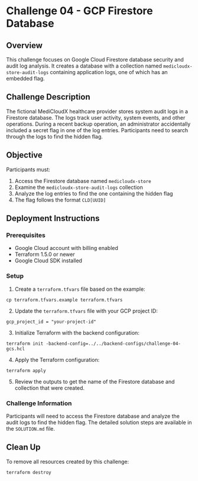 # Challenge 04 - GCP Firestore Database

## Overview
This challenge focuses on Google Cloud Firestore database security and audit log analysis. It creates a database with a collection named `medicloudx-store-audit-logs` containing application logs, one of which has an embedded flag.

## Challenge Description
The fictional MediCloudX healthcare provider stores system audit logs in a Firestore database. The logs track user activity, system events, and other operations. During a recent backup operation, an administrator accidentally included a secret flag in one of the log entries. Participants need to search through the logs to find the hidden flag.

## Objective
Participants must:
1. Access the Firestore database named `medicloudx-store`
2. Examine the `medicloudx-store-audit-logs` collection
3. Analyze the log entries to find the one containing the hidden flag
4. The flag follows the format `CLD[UUID]`

## Deployment Instructions

### Prerequisites
- Google Cloud account with billing enabled
- Terraform 1.5.0 or newer
- Google Cloud SDK installed

### Setup

1. Create a `terraform.tfvars` file based on the example:
```
cp terraform.tfvars.example terraform.tfvars
```

2. Update the `terraform.tfvars` file with your GCP project ID:
```
gcp_project_id = "your-project-id"
```

3. Initialize Terraform with the backend configuration:
```
terraform init -backend-config=../../backend-configs/challenge-04-gcs.hcl
```

4. Apply the Terraform configuration:
```
terraform apply
```

5. Review the outputs to get the name of the Firestore database and collection that were created.

### Challenge Information

Participants will need to access the Firestore database and analyze the audit logs to find the hidden flag. The detailed solution steps are available in the `SOLUTION.md` file.

## Clean Up

To remove all resources created by this challenge:

```
terraform destroy
```
